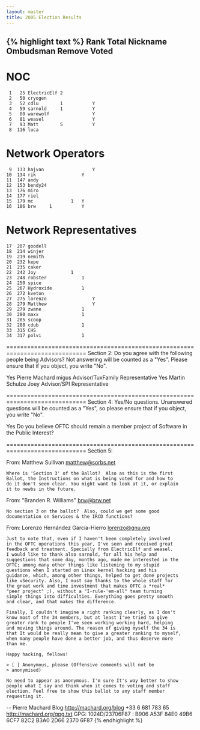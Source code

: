 ```yaml
---
layout: master
title: 2005 Election Results
---
```

{% highlight text %}
  Rank	Total	Nickname	Ombudsman	Remove	Voted
-----------------------------------------------------------------------------
NOC								
=============================================================================
     1	 25	ElectricElf	2
     2	 50	cryogen		
     3	 52	cdlu		1			Y
     4	 59	sarnold		1			Y
     5	 80	warewolf				Y
     6	 81	weasel					Y
     7	 93	Matt		5			Y
     8	116	luca
     
Network Operators
=============================================================================
     9	133	hajvan					Y
    10	134	rik					Y
    11	147	andy
    12	153	bendy24
    13	176	miro
    14	177	riel
    15	179	mc				1	Y
    16	186	brw		1			Y
    
Network Representatives
=============================================================================
    17	207	goodell
    18	214	winjer
    19	219	nemith
    20	232	kepe
    21	235	caker
    22	242	Joy				1
    23	248	robster				1
    24	250	spice
    25	267	Hydroxide			1
    26	272	kveton
    27	275	lorenzo					Y
    28	279	Matthew					Y
    29	279	zwane				1
    30	280	maxx				1
    31	285	scoop
    32	288	cdub				1
    33	315	CHS
    34	317	polvi				1

=============================================================================
Section 2: Do you agree with the following people being Advisors?
           Not answering will be counted as a "Yes". Please ensure that if
           you object, you write "No".

Yes       Pierre Machard         migus       Advisor/TuxFamily Representative
Yes       Martin Schulze         Joey        Advisor/SPI Representative

=============================================================================
Section 4: Yes/No questions. Unanswered questions will be counted as a
           "Yes", so please ensure that if you object, you write "No".

Yes        Do you believe OFTC should remain a member project of Software
           in the Public Interest?

=============================================================================
Section 5:

From: Matthew Sullivan <matthew@sorbs.net>

	Where is 'Section 3' of the Ballot?  Also as this is the first 
	Ballot, the Instructions on what is being voted for and how to 
	do it don't seem clear.	You might want to look at it, or explain
	it to newbs in the future.


From: "Branden R. Williams" <brw@brw.net>

	No section 3 on the ballot?  Also, could we get some good 
	documentation on Services & the IRCD functions?


From: Lorenzo Hernández García-Hierro <lorenzo@gnu.org>

	Just to note that, even if I haven't been completely involved
	in the OFTC operations this year, I've seen and received great
	feedback and treatment. Specially from ElectricElf and weasel. 
	I would like to thank also sarnold, for all his help and 
	suggestions that some day, months ago, made me interested in the
	OFTC; among many other things like listening to my stupid 
	questions when I started on Linux kernel hacking and his 
	guidance, which, among other things, helped to get done projects
	like vSecurity. Also, I must say thanks to the whole staff for 
	the great work and time investment that makes OFTC a *real* 
	"peer project" ;), without a "I-rule-'em-all" team turning 
	simple things into difficulties. Everything goes pretty smooth 
	and clear, and that makes the difference.

	Finally, I couldn't imagine a right ranking clearly, as I don't
	know most of the 34 members, but at least I've tried to give 
	greater rank to people I've seen working working hard, helping 
	and moving things around. The reason of giving myself the 34 is 
	that It would be really mean to give a greater ranking to myself,
	when many people have done a better job, and thus deserve more 
	than me.

	Happy hacking, fellows!

	> [ ] Anonymous, please (Offensive comments will not be 
	> anonymised)

	No need to appear as anonymous. I'm sure It's way better to show
	people what I say and think when it comes to voting and staff 
	election. Feel free to show this ballot to any staff member 
	requesting it.
-- 
Pierre Machard                             Blog:http://machard.org/blog
+33 6 681 783 65                             http://machard.org/gpg.txt
GPG: 1024D/23706F87 : B906 A53F 84E0 49B6 6CF7  82C2 B3A0 2D66 2370 6F87
{% endhighlight %}
